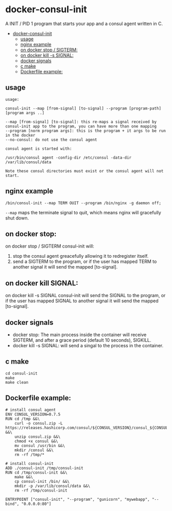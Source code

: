 # docker-consul-init
A INIT / PID 1 program that starts your app and a consul agent written in C.

- [docker-consul-init](#docker-consul-init)
  * [usage](#usage)
  * [nginx example](#nginx-example)
  * [on docker stop / SIGTERM:](#on-docker-stop)
  * [on docker kill -s SIGNAL:](#on-docker-kill-signal)
  * [docker signals](#docker-signals)
  * [c make](#c-make)
  * [Dockerfile example:](#dockerfile-example-)

## usage
```
usage:

consul-init --map [from-signal] [to-signal] --program [program-path] [program args ..]

--map [from-signal] [to-signal]: this re-maps a signal received by consul-init app to the program, you can have more than one mapping
--program [norm program args]: this is the program + it args to be run in the docker
--no-consul: do not use the consul agent

consul agent is started with:

/usr/bin/consul agent -config-dir /etc/consul -data-dir /var/lib/consul/data

Note these consul directories must exist or the consul agent will not start.
```

## nginx example
```
/bin/consul-init --map TERM OUIT --program /bin/nginx -g daemon off;
```
```--map``` maps the terminate signal to quit, which means nginx will gracefully shut down.

## on docker stop:
on docker stop / SIGTERM consul-init will:
1. stop the consul agent greacefully allowing it to redregister itself.
2. send a SIGTERM to the program, or if the user has mapped TERM to another signal it will send the mapped [to-signal].

## on docker kill SIGNAL:
on docker kill -s SIGNAL consul-init will send the SIGNAL to the program, or if the user has mapped SIGNAL to another signal it will send the mapped [to-signal].

## docker signals
* docker stop: The main process inside the container will receive SIGTERM, and after a grace period (default 10 seconds), SIGKILL.
* docker kill -s SIGNAL: will send a singal to the process in the container.

## c make
```
cd consul-init
make
make clean
```

## Dockerfile example:
```
# install consul agent
ENV CONSUL_VERSION=0.7.5
RUN cd /tmp &&\
    curl -o consul.zip -L https://releases.hashicorp.com/consul/${CONSUL_VERSION}/consul_${CONSUL_VERSION}_linux_amd64.zip &&\
    unzip consul.zip &&\
    chmod +x consul &&\
    mv consul /usr/bin &&\
    mkdir /consul &&\
    rm -rf /tmp/*

# install consul-init
ADD ./consul-init /tmp/consul-init
RUN cd /tmp/consul-init &&\
    make &&\
    cp consul-init /bin/ &&\
    mkdir -p /var/lib/consul/data &&\
    rm -rf /tmp/consul-init

ENTRYPOINT ["consul-init", "--program", "gunicorn", "mywebapp", "--bind", "0.0.0.0:80"]
```
